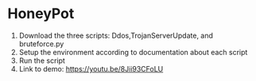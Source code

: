 # HoneyPot
  1. Download the three scripts: Ddos,TrojanServerUpdate, and bruteforce.py
  2. Setup the environment according to documentation about each script
  3. Run the script
  4. Link to demo: https://youtu.be/8Jii93CFoLU
